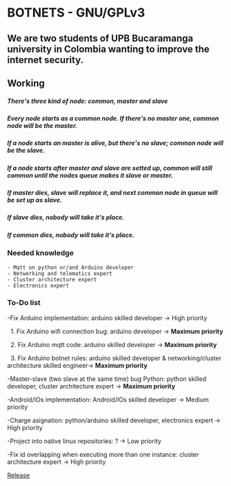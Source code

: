 <!-- ## Welcome to GitHub Pages--> 
# BOTNETS - GNU/GPLv3
## We are two students of UPB Bucaramanga university in Colombia wanting to improve the internet security.

## Working
##### There's three kind of node: common, master and slave
##### Every node starts as a common node. If there's no master one, common node will be the master. 
##### If a node starts an master is alive, but there's no slave; common node will be the slave.
##### If a node starts after master and slave are setted up, common will still common until the nodes queue makes it slave or master.

##### If master dies, slave will replace it, and next common node in queue will be set up as slave.
##### If slave dies, nobody will take it's place.
##### If common dies, nobody will take it's place.

### Needed knowledge
```
- Mqtt on python or/and Arduino developer
- Networking and telematics expert
- Cluster architecture expert
- Electronics expert
```

### To-Do list
-Fix Arduino implementation: arduino skilled developer -> High priority

&nbsp;     1. Fix Arduino wifi connection bug: arduino developer -> **Maximum priority**

&nbsp;     2. Fix Arduino mqtt code: arduino skilled developer -> **Maximum priority**

&nbsp;     3. Fix Arduino botnet rules: arduino skilled developer & networking/cluster architecture skilled engineer-> **Maximum priority**

-Master-slave (two slave at the same time) bug Python: python skilled developer, cluster architecture expert -> **Maximum priority**

-Android/IOs implementation: Android/IOs skilled developer -> Medium priority

-Charge asignation: python/arduino skilled developer, electronics expert -> High priority

-Project into native linux repositories: ? -> Low priority

-Fix id overlapping when executing more than one instance: cluster architecture expert -> High priority


[Release](https://github.com/intentodemusico/BotnetsHeterogeneas/releases/tag/0.1)
